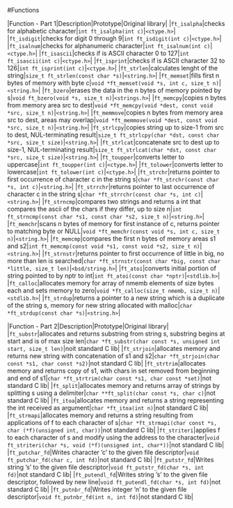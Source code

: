 #Functions

|Function - Part 1|Description|Prototype|Original library|
|`ft_isalpha`|checks for alphabetic character|`int ft_isalpha(int c)`|`<ctype.h>`|
|`ft_isdigit`|checks for digit 0 through 9|`int ft_isdigit(int c)`|`<ctype.h>`|
|`ft_isalnum`|checks for alphanumeric character|`int ft_isalnum(int c)`|`<ctype.h>`|
|`ft_isascii`|checks if is ASCII character 0 to 127|`int ft_isascii(int c)`|`<ctype.h>`|
|`ft_isprint`|checks if is ASCII character 32 to 126|`int ft_isprint(int c)`|`<ctype.h>`|
|`ft_strlen`|calculates lenght of the string|`size_t ft_strlen(const char *s)`|`<string.h>`|
|`ft_memset`|fills first n bytes of memory with byte c|`void *ft_memset(void *s, int c, size_t n)`|`<string.h>`|
|`ft_bzero`|erases the data in the n bytes of memory pointed by s|`void ft_bzero(void *s, size_t n)`|`<strings.h>`|
|`ft_memcpy`|copies n bytes from memory area src to dest|`void *ft_memcpy(void *dest, const void *src, size_t n)`|`<string.h>`|
|`ft_memmove`|copies n bytes from memory area src to dest, areas may overlap|`void *ft_memmove(void *dest, const void *src, size_t n)`|`<string.h>`|
|`ft_strlcpy`|copies string up to size-1 from src to dest, NUL-terminating result|`size_t ft_strlcpy(char *dst, const char *src, size_t size)`|`<string.h>`|
|`ft_strlcat`|concatenate src to dest up to size-1, NUL-terminating result|`size_t ft_strlcat(char *dst, const char *src, size_t size)`|`<string.h>`|
|`ft_toupper`|converts letter to uppercase|`int ft_toupper(int c)`|`<ctype.h>`|
|`ft_tolower`|converts letter to lowercase|`int ft_tolower(int c)`|`<ctype.h>`|
|`ft_strchr`|returns pointer to first occurrence of character c in the string s|`char *ft_strchr(const char *s, int c)`|`<string.h>`|
|`ft_strrchr`|returns pointer to last occurrence of character c in the string s|`char *ft_strrchr(const char *s, int c)`|`<string.h>`|
|`ft_strncmp`|compares two strings and returns a int that compares the ascii of the chars if they differ, up to size n|`int ft_strncmp(const char *s1, const char *s2, size_t n)`|`<string.h>`|
|`ft_memchr`|scans n bytes of memory for first instance of c, returns pointer to matching byte or NULL|`void *ft_memchr(const void *s, int c, size_t n)`|`<string.h>`|
|`ft_memcmp`|compares the first n bytes of memory areas s1 and s2|`int ft_memcmp(const void *s1, const void *s2, size_t n)`|`<string.h>`|
|`ft_strnstr`|returns pointer to first occurrence of little in big, no more than len is searched|`char *ft_strnstr(const char *big, const char *little, size_t len)`|`<bsd/string.h>`|
|`ft_atoi`|converts initial portion of string pointed to by nptr to int|`int ft_atoi(const char *nptr)`|`<stdlib.h>`|
|`ft_calloc`|allocates memory for array of nmemb elements of size bytes each and sets memory to zero|`void *ft_calloc(size_t nmemb, size_t n)`|`<stdlib.h>`|
|`ft_strdup`|returns  a pointer to a new string which is a duplicate of the string s, memory for new string allocated with malloc|`char *ft_strdup(const char *s)`|`<string.h>`|

|Function - Part 2|Description|Prototype|Original library|
|`ft_substr`|allocates and returns substring from string s, substring begins at start and is of max size len|`char *ft_substr(char const *s, unsigned int start, size_t len)`|noit standard C lib|
|`ft_strjoin`|allocates memory and returns new string with concatenation of s1 and s2|`char *ft_strjoin(char const *s1, char const *s2)`|not standard C lib|
|`ft_strtrim`|allocates memory and returns copy of s1, with chars in set removed from beginning and end of s1|`char *ft_strtrim(char const *s1, char const *set)`|not standard C lib|
|`ft_split`|allocates memory and returns array of strings by splitting s using a delimiter|`char **ft_split(char const *s, char c)`|not standard C lib|
|`ft_itoa`|allocates memory and returns a string representing the int received as argument|`char *ft_itoa(int n)`|not standard C lib|
|`ft_strmapi`|allocates memory and returns a string resulting from applications of f to each character of s|`char *ft_strmapi(char const *s, char (*f)(unsigned int, char))`|not standard C lib|
|`ft_striteri`|applies f to each character of s and modify using the address to the character|`void ft_striteri(char *s, void (*f)(unsigned int, char*))`|not standard C lib|
|`ft_putchar_fd`|Writes character ’c’ to the given file descriptor|`void ft_putchar_fd(char c, int fd)`|not standard C lib|
|`ft_putstr_fd`|Writes string ’s’ to the given file descriptor|`void ft_putstr_fd(char *s, int fd)`|not standard C lib|
|`ft_putendl_fd`|Writes string ’s’ to the given file descriptor, followed by new line|`void ft_putendl_fd(char *s, int fd)`|not standard C lib|
|`ft_putnbr_fd`|Writes integer ’n’ to the given file descriptor|`void ft_putnbr_fd(int n, int fd)`|not standard C lib|
